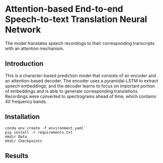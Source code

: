 # Attention-based End-to-end Speech-to-text Translation Neural Network
The model translates speech recordings to their corresponding transcripts with an attention mechanism. 
## Introduction
This is a character-based prediction model that consists of an encoder and an attention-based decoder. The encoder uses a pyramidal-LSTM to extract speech embeddings, and the decoder learns to focus on important portion of embeddings and is able to generate corresponding translations. Recordings were converted to spectrograms ahead of time, which contains 40 frequency bands. 
## Installation
```
conda env create -f environment.yaml`
pip install -r requirements.txt
mkdir Data
mkdir Checkpoints
```
## Results
